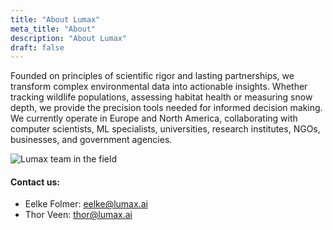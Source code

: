 ```yaml
---
title: "About Lumax"
meta_title: "About"
description: "About Lumax"
draft: false
---
```


Founded on principles of scientific rigor and lasting partnerships, we transform complex environmental data into actionable insights. Whether tracking wildlife populations, assessing habitat health or measuring snow depth, we provide the precision tools needed for informed decision making. We currently operate in Europe and North America, collaborating with computer scientists, ML specialists, universities, research institutes, NGOs, businesses, and government agencies.

![Lumax team in the field](/images/ThorEelke.jpg)

#### Contact us:


- Eelke Folmer: [eelke@lumax.ai](mailto:eelke@lumax.ai)
- Thor Veen:  [thor@lumax.ai](mailto:thor@lumax.ai)
